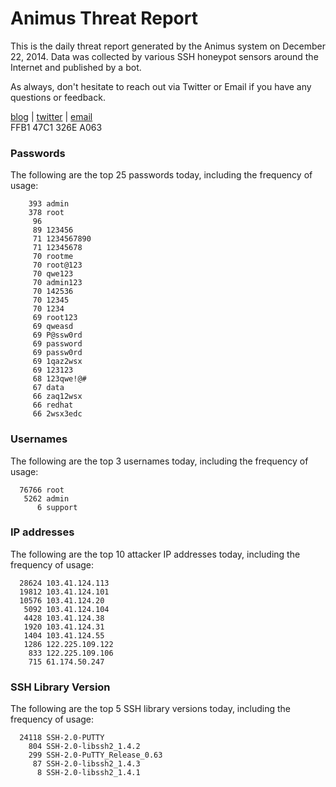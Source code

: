 # Animus Threat Report

This is the daily threat report generated by the Animus system on December 22, 2014. Data was collected by various SSH honeypot sensors around the Internet and published by a bot.  

As always, don't hesitate to reach out via Twitter or Email if you have any questions or feedback.  

[blog](http://morris.guru) | [twitter](https://twitter.com/andrew___morris) | [email](mailto:andrew@morris.guru)  
FFB1 47C1 326E A063  
### Passwords
The following are the top 25 passwords today, including the frequency of usage:
```
    393 admin
    378 root
     96 
     89 123456
     71 1234567890
     71 12345678
     70 rootme
     70 root@123
     70 qwe123
     70 admin123
     70 142536
     70 12345
     70 1234
     69 root123
     69 qweasd
     69 P@ssw0rd
     69 password
     69 passw0rd
     69 1qaz2wsx
     69 123123
     68 123qwe!@#
     67 data
     66 zaq12wsx
     66 redhat
     66 2wsx3edc
```

### Usernames
The following are the top 3 usernames today, including the frequency of usage:
```
  76766 root
   5262 admin
      6 support
```

### IP addresses
The following are the top 10 attacker IP addresses today, including the frequency of usage:
```
  28624 103.41.124.113
  19812 103.41.124.101
  10576 103.41.124.20
   5092 103.41.124.104
   4428 103.41.124.38
   1920 103.41.124.31
   1404 103.41.124.55
   1286 122.225.109.122
    833 122.225.109.106
    715 61.174.50.247
```

### SSH Library Version
The following are the top 5 SSH library versions today, including the frequency of usage:
```
  24118 SSH-2.0-PUTTY
    804 SSH-2.0-libssh2_1.4.2
    299 SSH-2.0-PuTTY_Release_0.63
     87 SSH-2.0-libssh2_1.4.3
      8 SSH-2.0-libssh2_1.4.1
```
